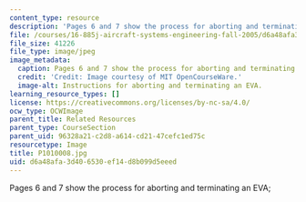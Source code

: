 ```yaml
---
content_type: resource
description: 'Pages 6 and 7 show the process for aborting and terminating an EVA; '
file: /courses/16-885j-aircraft-systems-engineering-fall-2005/d6a48afa3d406530ef14d8b099d5eeed_P1010008.jpg
file_size: 41226
file_type: image/jpeg
image_metadata:
  caption: Pages 6 and 7 show the process for aborting and terminating an EVA;
  credit: 'Credit: Image courtesy of MIT OpenCourseWare.'
  image-alt: Instructions for aborting and terminating an EVA.
learning_resource_types: []
license: https://creativecommons.org/licenses/by-nc-sa/4.0/
ocw_type: OCWImage
parent_title: Related Resources
parent_type: CourseSection
parent_uid: 96328a21-c2d8-a614-cd21-47cefc1ed75c
resourcetype: Image
title: P1010008.jpg
uid: d6a48afa-3d40-6530-ef14-d8b099d5eeed
---
```

Pages 6 and 7 show the process for aborting and terminating an EVA; 